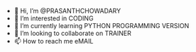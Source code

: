 - 👋 Hi, I’m @PRASANTHCHOWADARY
- 👀 I’m interested in CODING
- 🌱 I’m currently learning PYTHON PROGRAMMING  VERSION
- 💞️ I’m looking to collaborate on TRAINER
- 📫 How to reach me eMAIL

<!---
PRASANTHCHOWADARY/PRASANTHCHOWADARY is a ✨ special ✨ repository because its `README.md` (this file) appears on your GitHub profile.
You can click the Preview link to take a look at your changes.
--->
